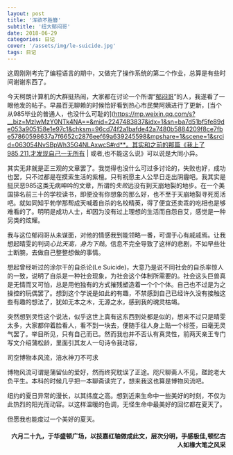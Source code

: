 ```yaml
---
layout: post
title: '浑欲不胜簪'
subtitle: '纽大郁闷哥'
date: 2018-06-29
categories: 日记 
cover: '/assets/img/le-suicide.jpg'
tags: 日记
---
```

这周刚刚考完了编程语言的期中，又做完了操作系统的第二个作业，总算是有些时间谢谢东西了。

今天柯朗计算机的大群挺热闹，大家都在讨论一个所谓“[郁闷哥](http://www.1point3acres.com/bbs/thread-431438-1-1.html)”的人，我遂看了一眼他发的帖子。早晨百无聊赖的时候恰好看到热心市民樊阿姨进行了更新，[当个从985毕业的普通人，也没什么可耻的](https://mp.weixin.qq.com/s?__biz=MzIwMzY0NTk4NA==&mid=2247483837&idx=1&sn=ba7d51bf5fe89de053a905158e1e97c1&chksm=96cd74f2a1bafde42a7480b5884209f8ce7fbe57860598637a7f6652c2876eef69a639245598&mpshare=1&scene=1&srcid=063054NvSBpWh35G4NLAxwcS#rd**。其实和之前的那篇《我上了985,211,才发现自己一无所有 | 或者,也不能这么说》可以说是大同小异。

其实无非就是正三观的文章罢了。我觉得也没什么可过多讨论的，失败也好，成功也罢，只不过都是在摸索生活的紫檀。只有祝愿主人公早日走出阴霾吧。我其实是挺厌恶985这类无病呻吟的文章，所谓的*失败*远没有到天崩地裂的地步。在一个美国排名前三十的学校读书，即便没有你想象的那么好，也不至于天崩地裂寻死觅活吧。就如同知乎勃学那帮成天喊着自杀的名校精英，得了便宜还卖乖的吃相也是够难看的了。明明是成功人士，却因为没有过上理想的生活而自怨自艾，感觉是一种另类的炫耀。

我与这位郁闷哥从未谋面，对他的情感我到能领略一番，可谓于心有戚戚焉。让我想起晴雯的判词*心比天高，身为下贱*。信息不完全导致了这样的悲剧，不如早些壮士断腕，去做自己整整想做的事情。

想起曾经听过的涂尔干的自杀论(Le Suicide)，大意乃是说不同社会的自杀率惊人的一致，说明了自杀是一种社会现象，为社会这个体制所需要的。社会这头巨兽真是无情而又可怕，总是用他独有的方式摧残塑造着一个个个体。自己也不过是为之操控的玩偶罢了。想到这个学说是如此的有趣，不禁感到自己已经许久没有接触这些有趣的想法了，犹如无本之木，无源之水，感到我的魂灵枯竭。

突然想到灵性这个说法，似乎这世上真有这东西到处都是似的，想来不过只是晴雯太多，大家都仰着脸看人，看不到一块去，便随手往人身上贴一个标签，曰毫无灵气罢了。举目所见，只有自己而已。然而我也并不否认有真灵性，前两天亲王专门写文介绍蒲松龄，里面引其友人一句诗令我动容，

<p class='quote'>
司空博物本风流，涪水神刀不可求
</p>

博物风流可谓是蒲留仙的爱好，然而终究耽误了正途。咫尺聊斋人不见，蹉跎老大负平生。本科的时候几乎把一本聊斋读完了，想来我这也算是博物风流吧。

纽约的夏日异常的漫长，以其纬度之高。想到近来生命中一些美好的时刻，不仅为此热烈的阳光而动容。以这样温暖的色调，无怪生命中最美好的回忆都在夏天了。

但愿我也能度过一个美好的夏天。

<h4 style='text-align:right'>六月二十九，于华盛顿广场，以技嘉红轴做成此文，层次分明，手感极佳,顿忆古人如椽大笔之风采</h4>
